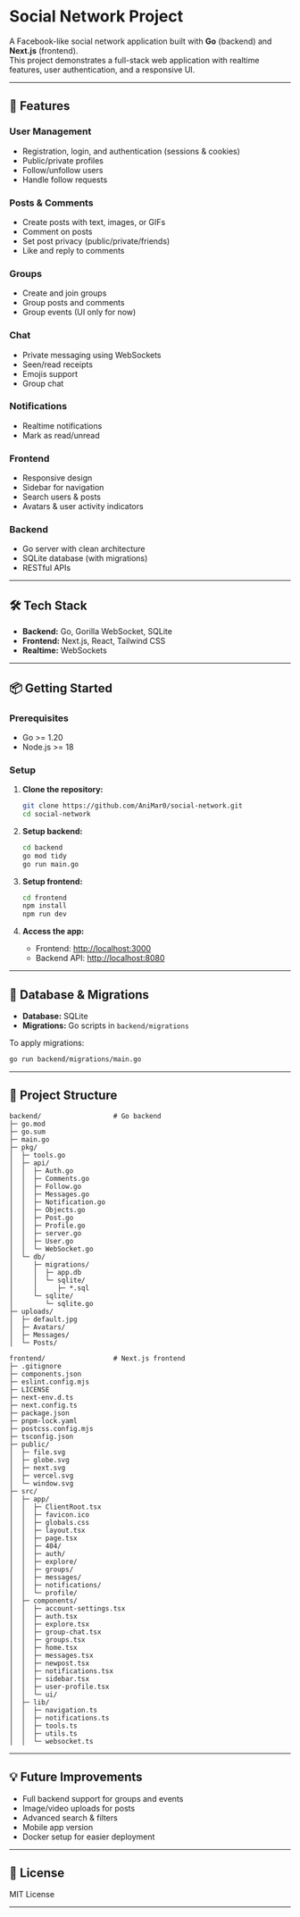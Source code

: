 # Social Network Project

A Facebook-like social network application built with **Go** (backend) and **Next.js** (frontend).  
This project demonstrates a full-stack web application with realtime features, user authentication, and a responsive UI.

---

## 🚀 Features

### User Management

- Registration, login, and authentication (sessions & cookies)
- Public/private profiles
- Follow/unfollow users
- Handle follow requests

### Posts & Comments

- Create posts with text, images, or GIFs
- Comment on posts
- Set post privacy (public/private/friends)
- Like and reply to comments

### Groups

- Create and join groups
- Group posts and comments
- Group events (UI only for now)

### Chat

- Private messaging using WebSockets
- Seen/read receipts
- Emojis support
- Group chat

### Notifications

- Realtime notifications
- Mark as read/unread

### Frontend

- Responsive design
- Sidebar for navigation
- Search users & posts
- Avatars & user activity indicators

### Backend

- Go server with clean architecture
- SQLite database (with migrations)
- RESTful APIs

---

## 🛠 Tech Stack

- **Backend:** Go, Gorilla WebSocket, SQLite
- **Frontend:** Next.js, React, Tailwind CSS
- **Realtime:** WebSockets

---

## 📦 Getting Started

### Prerequisites

- Go >= 1.20
- Node.js >= 18

### Setup

1. **Clone the repository:**

   ```bash
   git clone https://github.com/AniMar0/social-network.git
   cd social-network
   ```

2. **Setup backend:**

   ```bash
   cd backend
   go mod tidy
   go run main.go
   ```

3. **Setup frontend:**

   ```bash
   cd frontend
   npm install
   npm run dev
   ```

4. **Access the app:**
   - Frontend: [http://localhost:3000](http://localhost:3000)
   - Backend API: [http://localhost:8080](http://localhost:8080)

---

## 📝 Database & Migrations

- **Database:** SQLite
- **Migrations:** Go scripts in `backend/migrations`

To apply migrations:

```bash
go run backend/migrations/main.go
```

---

## 📁 Project Structure

```
backend/                  # Go backend
├─ go.mod
├─ go.sum
├─ main.go
├─ pkg/
│  ├─ tools.go
│  ├─ api/
│  │  ├─ Auth.go
│  │  ├─ Comments.go
│  │  ├─ Follow.go
│  │  ├─ Messages.go
│  │  ├─ Notification.go
│  │  ├─ Objects.go
│  │  ├─ Post.go
│  │  ├─ Profile.go
│  │  ├─ server.go
│  │  ├─ User.go
│  │  └─ WebSocket.go
│  └─ db/
│     ├─ migrations/
│     │  ├─ app.db
│     │  └─ sqlite/
│     │     ├─ *.sql
│     └─ sqlite/
│        └─ sqlite.go
├─ uploads/
│  ├─ default.jpg
│  ├─ Avatars/
│  ├─ Messages/
│  └─ Posts/

frontend/                 # Next.js frontend
├─ .gitignore
├─ components.json
├─ eslint.config.mjs
├─ LICENSE
├─ next-env.d.ts
├─ next.config.ts
├─ package.json
├─ pnpm-lock.yaml
├─ postcss.config.mjs
├─ tsconfig.json
├─ public/
│  ├─ file.svg
│  ├─ globe.svg
│  ├─ next.svg
│  ├─ vercel.svg
│  └─ window.svg
├─ src/
│  ├─ app/
│  │  ├─ ClientRoot.tsx
│  │  ├─ favicon.ico
│  │  ├─ globals.css
│  │  ├─ layout.tsx
│  │  ├─ page.tsx
│  │  ├─ 404/
│  │  ├─ auth/
│  │  ├─ explore/
│  │  ├─ groups/
│  │  ├─ messages/
│  │  ├─ notifications/
│  │  └─ profile/
│  ├─ components/
│  │  ├─ account-settings.tsx
│  │  ├─ auth.tsx
│  │  ├─ explore.tsx
│  │  ├─ group-chat.tsx
│  │  ├─ groups.tsx
│  │  ├─ home.tsx
│  │  ├─ messages.tsx
│  │  ├─ newpost.tsx
│  │  ├─ notifications.tsx
│  │  ├─ sidebar.tsx
│  │  ├─ user-profile.tsx
│  │  └─ ui/
│  ├─ lib/
│  │  ├─ navigation.ts
│  │  ├─ notifications.ts
│  │  ├─ tools.ts
│  │  ├─ utils.ts
│  │  └─ websocket.ts
```

---

## 💡 Future Improvements

- Full backend support for groups and events
- Image/video uploads for posts
- Advanced search & filters
- Mobile app version
- Docker setup for easier deployment

---

## 📝 License

MIT License

---
